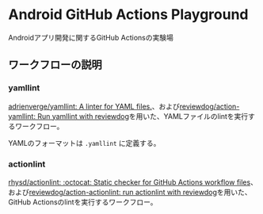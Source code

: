 # Android GitHub Actions Playground

Androidアプリ開発に関するGitHub Actionsの実験場

## ワークフローの説明

### yamllint

[adrienverge/yamllint: A linter for YAML files.](https://github.com/adrienverge/yamllint)、および[reviewdog/action-yamllint: Run yamllint with reviewdog](https://github.com/reviewdog/action-yamllint)を用いた、YAMLファイルのlintを実行するワークフロー。

YAMLのフォーマットは `.yamllint` に定義する。

### actionlint

[rhysd/actionlint: :octocat: Static checker for GitHub Actions workflow files](https://github.com/rhysd/actionlint)、および[reviewdog/action-actionlint: run actionlint with reviewdog](https://github.com/reviewdog/action-actionlint)を用いた、GitHub Actionsのlintを実行するワークフロー。
